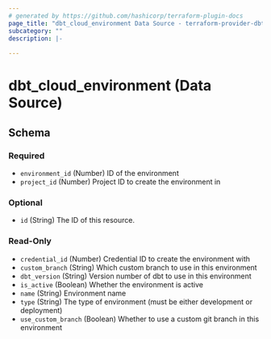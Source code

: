 ```yaml
---
# generated by https://github.com/hashicorp/terraform-plugin-docs
page_title: "dbt_cloud_environment Data Source - terraform-provider-dbt-cloud"
subcategory: ""
description: |-
  
---
```


# dbt_cloud_environment (Data Source)





<!-- schema generated by tfplugindocs -->
## Schema

### Required

- `environment_id` (Number) ID of the environment
- `project_id` (Number) Project ID to create the environment in

### Optional

- `id` (String) The ID of this resource.

### Read-Only

- `credential_id` (Number) Credential ID to create the environment with
- `custom_branch` (String) Which custom branch to use in this environment
- `dbt_version` (String) Version number of dbt to use in this environment
- `is_active` (Boolean) Whether the environment is active
- `name` (String) Environment name
- `type` (String) The type of environment (must be either development or deployment)
- `use_custom_branch` (Boolean) Whether to use a custom git branch in this environment


